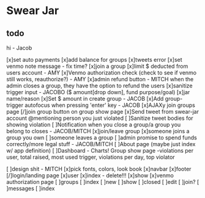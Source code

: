 # Swear Jar

## todo

hi - Jacob

[x]set auto payments
[x]add balance for groups
[x]tweets error
[x]set venmo note message - fix time?
[x]join a group
[x]limit $ deducted from users account - AMY
[x]Venmo authorization check (check to see if venmo still works, reauthorize?) - AMY
[x]admin refund button - MITCH when the admin closes a group, they have the option to refund the users
[x]sanitize trigger input - JACOBO ($ amount[drop down], fund purpose/goal)
  [x]jar name/reason
[x]Set $ amount in create group - JACOB
[x]Add group-trigger autofocus when pressing 'enter' key - JACOB
[x]AJAXy join groups page
  [/]join group button on group show page
[x]Send tweet from swear-jar account @mentioning person you just violated
[ ]Sanitize tweet bodies for showing violation
[ ]Notification when you close a group/a group you belong to closes - JACOB/MITCH
    [x]join/leave group
    [x]someone joins a group you own
    [ ]someone leaves a group
[ ]admin promise to spend funds correctly/more legal stuff - JACOB/MITCH
[ ]About page (maybe just index w/ app definition)
[ ]Dashboard - Charts! Group show page
 -violations per user, total raised, most used trigger, violations per day, top violator

[ ]design shit - MITCH
  [x]pick fonts, colors, look book
  [x]navbar
  [x]footer
  [/]login/landing page
  [x]user
    [x]index - delete!!!
    [x]show
    [x]venmo authorization page
  [ ]groups
    [ ]index
    [ ]new
    [ ]show
    [ ]closed
    [ ]edit
    [ ]join?
  [ ]messages
    [ ]index

